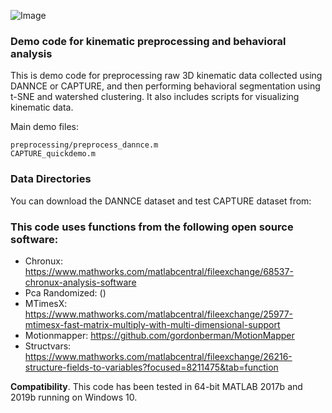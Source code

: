 ![Image](./common/Figure1.png)


### Demo code for kinematic preprocessing and behavioral analysis
This is demo code for preprocessing raw 3D kinematic data collected using DANNCE or CAPTURE, and then performing behavioral segmentation using t-SNE and watershed clustering. It also includes scripts for visualizing kinematic data.


Main demo files:
```
preprocessing/preprocess_dannce.m
CAPTURE_quickdemo.m
```

### Data Directories
You can download the DANNCE dataset and test CAPTURE dataset from:


### This code uses functions from the following open source software:
- Chronux: https://www.mathworks.com/matlabcentral/fileexchange/68537-chronux-analysis-software
- Pca Randomized: ()
- MTimesX: https://www.mathworks.com/matlabcentral/fileexchange/25977-mtimesx-fast-matrix-multiply-with-multi-dimensional-support
- Motionmapper: https://github.com/gordonberman/MotionMapper
- Structvars: https://www.mathworks.com/matlabcentral/fileexchange/26216-structure-fields-to-variables?focused=8211475&tab=function

**Compatibility**.
This code has been tested in 64-bit MATLAB 2017b and 2019b running on Windows 10.
